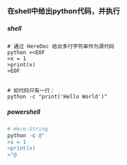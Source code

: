 ### 在shell中给出python代码，并执行
##### shell
``` shell
# 通过 HereDoc 给出多行字符串作为源代码
python <<EOF
>x = 1
>print(x)
>EOF


```

``` shell
# 如代码只有一行：
python -c "print('Hello World')"
```
##### powershell
``` powershell
# Here-String
python -c @"
>x = 1
>print(x)
>"@
```

